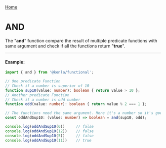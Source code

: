 [Home](./../../README.md)

# AND

The "**and**" function compare the result of multiple predicate functions with same argument and check if all the functions return "**true**".

--------------
#### Example:
``` typescript
import { and } from '@kenla/functional';

// One predicate Function
// Check if a number is superior of 10
function sup10(value: number): boolean { return value > 10 };
// Another predicate Function
// Check if a number is odd number
function odd(value: number): boolean { return value % 2 === 1 };

// The functions need the same argument. Here it's a number so it's good
const oddAndSup10: (value: number) => boolean = and(sup10, odd);

console.log(oddAndSup10(6))     // false
console.log(oddAndSup10(12))    // false
console.log(oddAndSup10(5))     // false
console.log(oddAndSup10(11))    // true
```
